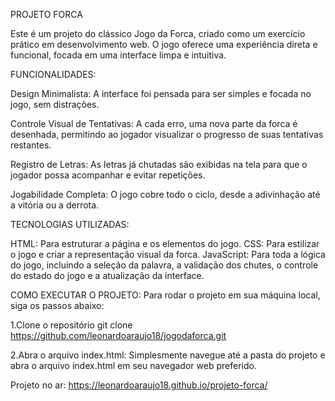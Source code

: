 PROJETO FORCA

Este é um projeto do clássico Jogo da Forca, criado como um exercício prático em desenvolvimento web. O jogo oferece uma experiência direta e funcional, focada em uma interface limpa e intuitiva.

​FUNCIONALIDADES:

​Design Minimalista: A interface foi pensada para ser simples e focada no jogo, sem distrações.

​Controle Visual de Tentativas: A cada erro, uma nova parte da forca é desenhada, permitindo ao jogador visualizar o progresso de suas tentativas restantes.

​Registro de Letras: As letras já chutadas são exibidas na tela para que o jogador possa acompanhar e evitar repetições.

​Jogabilidade Completa: O jogo cobre todo o ciclo, desde a adivinhação até a vitória ou a derrota.

​TECNOLOGIAS UTILIZADAS:

​HTML: Para estruturar a página e os elementos do jogo.
​CSS: Para estilizar o jogo e criar a representação visual da forca.
​JavaScript: Para toda a lógica do jogo, incluindo a seleção da palavra, a validação dos chutes, o controle do estado do jogo e a atualização da interface.

​COMO EXECUTAR O PROJETO:
​Para rodar o projeto em sua máquina local, siga os passos abaixo:

1.Clone o repositório
  git clone https://github.com/leonardoaraujo18/jogodaforca.git

2.Abra o arquivo index.html: Simplesmente navegue até a pasta do projeto e abra o arquivo index.html em seu navegador web preferido.

Projeto no ar: https://leonardoaraujo18.github.io/projeto-forca/
